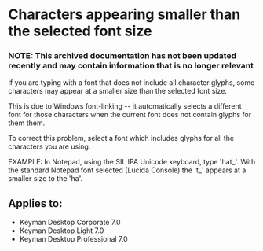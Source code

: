 # Characters appearing smaller than the selected font size

### **NOTE**: This archived documentation has not been updated recently and may contain information that is no longer relevant


<p>If you are typing with a font that does not include all character glyphs, some characters may appear at a smaller size than the selected font size.</p>

<p>This is due to Windows font-linking -- it automatically selects a different font for those characters when the current font does not contain glyphs for them them.</p>

<p>To correct this problem, select a font which includes glyphs for all the characters you are using.</p>

<p>EXAMPLE: In Notepad, using the SIL IPA Unicode keyboard, type 'hat_'. With the standard Notepad font selected (Lucida Console) the 't_' appears at a smaller size to the 'ha'.</p>

## Applies to:
 * Keyman Desktop Corporate 7.0
 * Keyman Desktop Light 7.0
 * Keyman Desktop Professional 7.0
